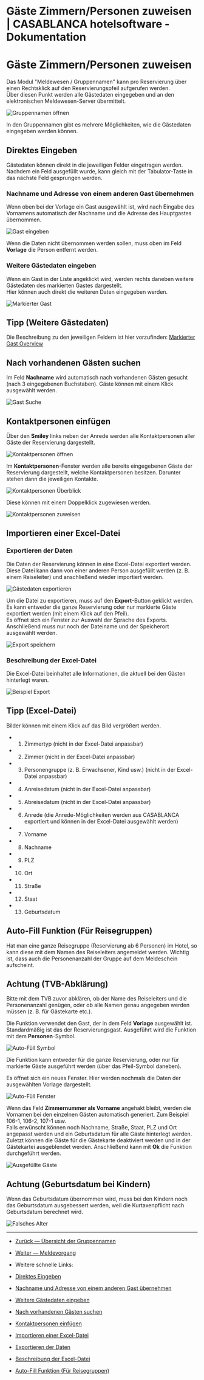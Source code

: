 # Gäste Zimmern/Personen zuweisen | CASABLANCA hotelsoftware - Dokumentation

# Gäste Zimmern/Personen zuweisen

Das Modul "Meldewesen / Gruppennamen" kann pro Reservierung über einen Rechtsklick auf den Reservierungspfeil aufgerufen werden.  
Über diesen Punkt werden alle Gästedaten eingegeben und an den elektronischen Meldewesen-Server übermittelt.

![Gruppennamen öffnen](https://docs.casablanca.at/assets/images/open_guest_data-6a65867989c75c49faefedc67fd80b21.png "Gruppennamen öffnen")

In den Gruppennamen gibt es mehrere Möglichkeiten, wie die Gästedaten eingegeben werden können.

## Direktes Eingeben

Gästedaten können direkt in die jeweiligen Felder eingetragen werden. Nachdem ein Feld ausgefüllt wurde, kann gleich mit der Tabulator-Taste in das nächste Feld gesprungen werden.

### Nachname und Adresse von einem anderen Gast übernehmen

Wenn oben bei der Vorlage ein Gast ausgewählt ist, wird nach Eingabe des Vornamens automatisch der Nachname und die Adresse des Hauptgastes übernommen.

![Gast eingeben](https://docs.casablanca.at/assets/images/create_guest-2ae0c83f95bdf53dbacb7b4009676d45.gif "Gast eingeben")

Wenn die Daten nicht übernommen werden sollen, muss oben im Feld **Vorlage** die Person entfernt werden.

### Weitere Gästedaten eingeben

Wenn ein Gast in der Liste angeklickt wird, werden rechts daneben weitere Gästedaten des markierten Gastes dargestellt.  
Hier können auch direkt die weiteren Daten eingegeben werden.

![Markierter Gast](https://docs.casablanca.at/assets/images/marked_guest-efb5f2e91cebae69d91ef2a4dc8e62fc.png "Markierter Gast")

## Tipp (Weitere Gästedaten)

Die Beschreibung zu den jeweiligen Feldern ist hier vorzufinden: [Markierter Gast Overview](https://docs.casablanca.at/desktop/registration/registration_groupnames/overview#weitere-gast-daten-vom-markierten-gast)

## Nach vorhandenen Gästen suchen

Im Feld **Nachname** wird automatisch nach vorhandenen Gästen gesucht (nach 3 eingegebenen Buchstaben). Gäste können mit einem Klick ausgewählt werden.

![Gast Suche](https://docs.casablanca.at/assets/images/guest_search-e14311610faf434e0ee23a59175163b4.gif "Gast Suche")

## Kontaktpersonen einfügen

Über den **Smiley** links neben der Anrede werden alle Kontaktpersonen aller Gäste der Reservierung dargestellt.

![Kontaktpersonen öffnen](https://docs.casablanca.at/assets/images/contact_persons-a9d087ab46479a562cf4246673b6df38.png "Kontaktpersonen öffnen")

Im **Kontaktpersonen**-Fenster werden alle bereits eingegebenen Gäste der Reservierung dargestellt, welche Kontaktpersonen besitzen. Darunter stehen dann die jeweiligen Kontakte.

![Kontaktpersonen Überblick](https://docs.casablanca.at/assets/images/overview_contact_persons-dc7735779ea0d84e2838452fcdac61e5.png "Kontaktpersonen Überblick")

Diese können mit einem Doppelklick zugewiesen werden.

![Kontaktpersonen zuweisen](https://docs.casablanca.at/assets/images/add_contact_persons-3bc4736290b524484acbb4556cddc0fd.gif "Kontaktpersonen zuweisen")

## Importieren einer Excel-Datei

### Exportieren der Daten

Die Daten der Reservierung können in eine Excel-Datei exportiert werden. Diese Datei kann dann von einer anderen Person ausgefüllt werden (z. B. einem Reiseleiter) und anschließend wieder importiert werden.

![Gästedaten exportieren](https://docs.casablanca.at/assets/images/guest_export-7b34556c500ff614e5e5ef2790836e81.png "Gästedaten exportieren")

Um die Datei zu exportieren, muss auf den **Export**-Button geklickt werden. Es kann entweder die ganze Reservierung oder nur markierte Gäste exportiert werden (mit einem Klick auf den Pfeil).  
Es öffnet sich ein Fenster zur Auswahl der Sprache des Exports. Anschließend muss nur noch der Dateiname und der Speicherort ausgewählt werden.

![Export speichern](https://docs.casablanca.at/assets/images/save_export-ceca29f0fa87e5c3115ef339b5eefe29.png "Export Speichern")

### Beschreibung der Excel-Datei

Die Excel-Datei beinhaltet alle Informationen, die aktuell bei den Gästen hinterlegt waren.

![Beispiel Export](https://docs.casablanca.at/assets/images/example_export-ca9c3d9c22838735ca3471e1525ac982.png "Beispiel Export")

## Tipp (Excel-Datei)

Bilder können mit einem Klick auf das Bild vergrößert werden.

* 1. Zimmertyp (nicht in der Excel-Datei anpassbar)  
* 2. Zimmer (nicht in der Excel-Datei anpassbar)  
* 3. Personengruppe (z. B. Erwachsener, Kind usw.) (nicht in der Excel-Datei anpassbar)  
* 4. Anreisedatum (nicht in der Excel-Datei anpassbar)  
* 5. Abreisedatum (nicht in der Excel-Datei anpassbar)  
* 6. Anrede (die Anrede-Möglichkeiten werden aus CASABLANCA exportiert und können in der Excel-Datei ausgewählt werden)  
* 7. Vorname  
* 8. Nachname  
* 9. PLZ  
* 10. Ort  
* 11. Straße  
* 12. Staat  
* 13. Geburtsdatum

## Auto-Fill Funktion (Für Reisegruppen)

Hat man eine ganze Reisegruppe (Reservierung ab 6 Personen) im Hotel, so kann diese mit dem Namen des Reiseleiters angemeldet werden. Wichtig ist, dass auch die Personenanzahl der Gruppe auf dem Meldeschein aufscheint.

## Achtung (TVB-Abklärung)

Bitte mit dem TVB zuvor abklären, ob der Name des Reiseleiters und die Personenanzahl genügen, oder ob alle Namen genau angegeben werden müssen (z. B. für Gästekarte etc.).

Die Funktion verwendet den Gast, der in dem Feld **Vorlage** ausgewählt ist. Standardmäßig ist das der Reservierungsgast. Ausgeführt wird die Funktion mit dem **Personen**-Symbol.

![Auto-Füll Symbol](https://docs.casablanca.at/assets/images/auto_fill_symbol-2ea4fe56e884d6e5a9190767d18eb7d3.png "Auto-Füll Symbol")

Die Funktion kann entweder für die ganze Reservierung, oder nur für markierte Gäste ausgeführt werden (über das Pfeil-Symbol daneben).

Es öffnet sich ein neues Fenster. Hier werden nochmals die Daten der ausgewählten Vorlage dargestellt.

![Auto-Füll Fenster](https://docs.casablanca.at/assets/images/auto_fill_window-0e9f116ea3ffe3e7eeb646736779d1e2.png "Auto-Füll Fenster")

Wenn das Feld **Zimmernummer als Vorname** angehakt bleibt, werden die Vornamen bei den einzelnen Gästen automatisch generiert. Zum Beispiel 106-1, 106-2, 107-1 usw.  
Falls erwünscht können noch Nachname, Straße, Staat, PLZ und Ort angepasst werden und ein Geburtsdatum für alle Gäste hinterlegt werden. Zuletzt können die Gäste für die Gästekarte deaktiviert werden und in der Gästekartei ausgeblendet werden. Anschließend kann mit **Ok** die Funktion durchgeführt werden.

![Ausgefüllte Gäste](https://docs.casablanca.at/assets/images/guests-649f758c7926300ad84823b0f972c9f9.png "Ausgefüllte Gäste")

## Achtung (Geburtsdatum bei Kindern)

Wenn das Geburtsdatum übernommen wird, muss bei den Kindern noch das Geburtsdatum ausgebessert werden, weil die Kurtaxenpflicht nach Geburtsdatum berechnet wird.

![Falsches Alter](https://docs.casablanca.at/assets/images/wrong_age-97a672b77ea202159aae20f0a5d931cf.png "Falsches Alter")

---

* [Zurück — Übersicht der Gruppennamen](https://docs.casablanca.at/desktop/registration/registration_groupnames/overview)  
* [Weiter — Meldevorgang](https://docs.casablanca.at/desktop/registration/registration_groupnames/reporting_process)

* Weitere schnelle Links:
* [Direktes Eingeben](https://docs.casablanca.at/desktop/registration/registration_groupnames/guest_data/#direktes-eingeben)  
* [Nachname und Adresse von einem anderen Gast übernehmen](https://docs.casablanca.at/desktop/registration/registration_groupnames/guest_data/#nachname-und-adresse-von-einem-anderen-gast-übernehmen)  
* [Weitere Gästedaten eingeben](https://docs.casablanca.at/desktop/registration/registration_groupnames/guest_data/#weitere-gästedaten-eingeben)  
* [Nach vorhandenen Gästen suchen](https://docs.casablanca.at/desktop/registration/registration_groupnames/guest_data/#nach-vorhandenen-gästen-suchen)  
* [Kontaktpersonen einfügen](https://docs.casablanca.at/desktop/registration/registration_groupnames/guest_data/#kontaktpersonen-einfügen)  
* [Importieren einer Excel-Datei](https://docs.casablanca.at/desktop/registration/registration_groupnames/guest_data/#importieren-einer-excel-datei)  
* [Exportieren der Daten](https://docs.casablanca.at/desktop/registration/registration_groupnames/guest_data/#exportieren-der-daten)  
* [Beschreibung der Excel-Datei](https://docs.casablanca.at/desktop/registration/registration_groupnames/guest_data/#beschreibung-der-excel-datei)  
* [Auto-Fill Funktion (Für Reisegruppen)](https://docs.casablanca.at/desktop/registration/registration_groupnames/guest_data/#auto-fill-funktion-für-reisegruppen)